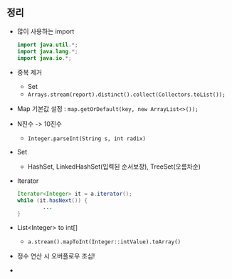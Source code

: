 ## 정리

- 많이 사용하는 import
  ```java
  import java.util.*;
  import java.lang.*;
  import java.io.*;
  ```

- 중복 제거
    - Set
    - `Arrays.stream(report).distinct().collect(Collectors.toList());`

- Map 기본값 설정 : `map.getOrDefault(key, new ArrayList<>());`

- N진수 -> 10진수
  - `Integer.parseInt(String s, int radix)`

- Set
  - HashSet, LinkedHashSet(입력된 순서보장), TreeSet(오름차순)

- Iterator
  ```java
  Iterator<Integer> it = a.iterator();
  while (it.hasNext()) {
          ...
  }
  ```

- List\<Integer\> to int\[\]
  - `a.stream().mapToInt(Integer::intValue).toArray()`

- 정수 연산 시 오버플로우 조심!

- 
